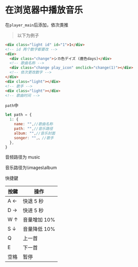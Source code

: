 # 在浏览器中播放音乐

在`player_main`后添加，依次类推

> 以下为例子

```html
<div class="light id" id="1">1</div>
<!-- id 两个数字都要改 -->
<div>
  <div class="change">シカ色デイズ (鹿色days)</div>
  <!-- 歌曲名称 -->
  <div class="change play_icon" onclick="change(1)"></div>
  <!-- 依次更改数字 -->
</div>
<div class="light"></div>
<!-- 歌手 -->
<div class="light"></div>
<!-- 歌曲时间 -->
```

`path`中

```js
let path = {
  1: {
    name: "",//歌曲名称
    path: "",//音乐路径
    album: "",//音乐封面
    songer: "",、//歌手
  },
}
```

音频路径为 music

音乐路径为\images\album

快捷鍵

| 按鍵 | 操作         |
| ---- | ------------ |
| A ←  | 快退 5 秒    |
| D →  | 快进 5 秒    |
| W ↑  | 音量增加 10% |
| S ↓  | 音量降低 10% |
| Q    | 上一首       |
| E    | 下一首       |
| 空格 | 暂停         |
